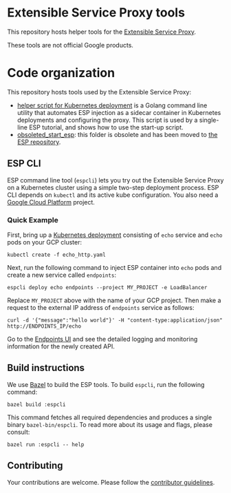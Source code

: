 # Extensible Service Proxy tools #

This repository hosts helper tools for the [Extensible Service Proxy](https://cloud.google.com/endpoints/).

These tools are not official Google products.

# Code organization #

This repository hosts tools used by the Extensible Service Proxy:
* [helper script for Kubernetes deployment](#esp-cli) is a Golang command line utility that automates ESP injection as a sidecar container in Kubernetes deployments and configuring the proxy. This script is used by a single-line ESP tutorial, and shows how to use the start-up script.
* [obsoleted_start_esp](/obsoleted_start_esp): this folder is obsolete and has been moved to [the ESP repository](https://github.com/cloudendpoints/esp).

## ESP CLI ##

ESP command line tool (`espcli`) lets you try out the Extensible Service Proxy on a Kubernetes cluster using a simple two-step deployment process. ESP CLI depends on `kubectl` and its active kube configuration. You also need a [Google Cloud Platform](http://cloud.google.com) project.

### Quick Example ###

First, bring up a [Kubernetes deployment](https://raw.githubusercontent.com/GoogleCloudPlatform/endpoints-samples/master/k8s/echo_http.yaml) consisting of `echo` service and `echo` pods on your GCP cluster:

    kubectl create -f echo_http.yaml

Next, run the following command to inject ESP container into `echo` pods and create a new service called `endpoints`:

    espcli deploy echo endpoints --project MY_PROJECT -e LoadBalancer

Replace `MY_PROJECT` above with the name of your GCP project.
Then make a request to the external IP address of `endpoints` service as follows:

    curl -d '{"message":"hello world"}' -H "content-type:application/json" http://ENDPOINTS_IP/echo

Go to the [Endpoints UI](https://console.cloud.google.com/endpoints) and see the detailed logging and monitoring information for the newly created API.

## Build instructions ##

We use [Bazel](https://bazel.io) to build the ESP tools.
To build `espcli`, run the following command:

    bazel build :espcli

This command fetches all required dependencies and produces a single binary
`bazel-bin/espcli`. To read more about its usage and flags,
please consult:

    bazel run :espcli -- help


## Contributing ##

Your contributions are welcome. Please follow the [contributor
guidelines](/CONTRIBUTING.md).
